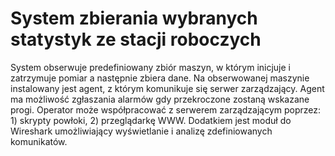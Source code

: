 # System zbierania wybranych statystyk ze stacji roboczych
System obserwuje predefiniowany zbiór maszyn, w którym inicjuje i zatrzymuje pomiar a następnie zbiera dane. Na obserwowanej maszynie instalowany jest agent, z którym komunikuje się serwer zarządzający. Agent ma możliwość zgłaszania alarmów gdy przekroczone zostaną wskazane progi. Operator może współpracować z serwerem zarządzającym poprzez: 1) skrypty powłoki, 2) przeglądarkę WWW. Dodatkiem jest moduł do Wireshark umożliwiający wyświetlanie i analizę zdefiniowanych komunikatów.
